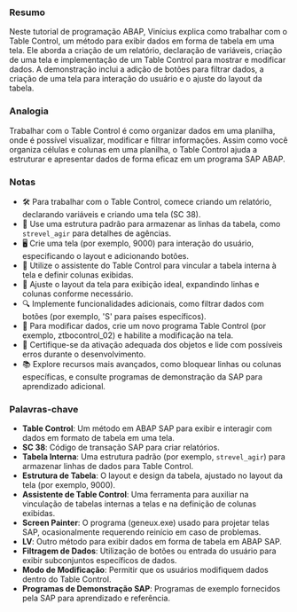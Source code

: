 ### Resumo

Neste tutorial de programação ABAP, Vinícius explica como trabalhar com o Table Control, um método para exibir dados em forma de tabela em uma tela. Ele aborda a criação de um relatório, declaração de variáveis, criação de uma tela e implementação de um Table Control para mostrar e modificar dados. A demonstração inclui a adição de botões para filtrar dados, a criação de uma tela para interação do usuário e o ajuste do layout da tabela.

### Analogia

Trabalhar com o Table Control é como organizar dados em uma planilha, onde é possível visualizar, modificar e filtrar informações. Assim como você organiza células e colunas em uma planilha, o Table Control ajuda a estruturar e apresentar dados de forma eficaz em um programa SAP ABAP.

### Notas

- 🛠️ Para trabalhar com o Table Control, comece criando um relatório, declarando variáveis e criando uma tela (SC 38).
- 🔄 Use uma estrutura padrão para armazenar as linhas da tabela, como `strevel_agir` para detalhes de agências.
- 🖥️ Crie uma tela (por exemplo, 9000) para interação do usuário, especificando o layout e adicionando botões.
- 🔄 Utilize o assistente do Table Control para vincular a tabela interna à tela e definir colunas exibidas.
- 📐 Ajuste o layout da tela para exibição ideal, expandindo linhas e colunas conforme necessário.
- 🔍 Implemente funcionalidades adicionais, como filtrar dados com botões (por exemplo, 'S' para países específicos).
- 🔄 Para modificar dados, crie um novo programa Table Control (por exemplo, ztbocontrol_02) e habilite a modificação na tela.
- 🔄 Certifique-se da ativação adequada dos objetos e lide com possíveis erros durante o desenvolvimento.
- 📚 Explore recursos mais avançados, como bloquear linhas ou colunas específicas, e consulte programas de demonstração da SAP para aprendizado adicional.

### Palavras-chave

- **Table Control**: Um método em ABAP SAP para exibir e interagir com dados em formato de tabela em uma tela.
- **SC 38**: Código de transação SAP para criar relatórios.
- **Tabela Interna**: Uma estrutura padrão (por exemplo, `strevel_agir`) para armazenar linhas de dados para Table Control.
- **Estrutura de Tabela**: O layout e design da tabela, ajustado no layout da tela (por exemplo, 9000).
- **Assistente de Table Control**: Uma ferramenta para auxiliar na vinculação de tabelas internas a telas e na definição de colunas exibidas.
- **Screen Painter**: O programa (geneux.exe) usado para projetar telas SAP, ocasionalmente requerendo reinício em caso de problemas.
- **LV**: Outro método para exibir dados em forma de tabela em ABAP SAP.
- **Filtragem de Dados**: Utilização de botões ou entrada do usuário para exibir subconjuntos específicos de dados.
- **Modo de Modificação**: Permitir que os usuários modifiquem dados dentro do Table Control.
- **Programas de Demonstração SAP**: Programas de exemplo fornecidos pela SAP para aprendizado e referência.

